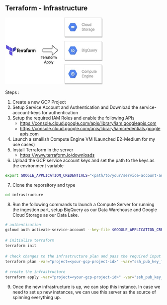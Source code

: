 ## Terraform - Infrastructure

![Terraform - Infrastructure](../static/terraform.jpeg)

Steps : 

1. Create a new GCP Project
2. Setup Service Account and Authentication and Download the service-account-keys for authentication
3. Setup the required IAM Roles and enable the following APIs
    - https://console.cloud.google.com/apis/library/iam.googleapis.com
    - https://console.cloud.google.com/apis/library/iamcredentials.googleapis.com
4. Launch a smallish Compute Engine VM (Launched E2-Medium for my use cases)
5. Install Terraform in the server
   - https://www.terraform.io/downloads
6. Upload the GCP service account keys and set the path to the keys as the environment variable
```bash
export GOOGLE_APPLICATION_CREDENTIALS="<path/to/your/service-account-authkeys>.json"
```
7. Clone the reporsitory and type
```bash
cd infrastructure
```
8. Run the following commands to launch a Compute Server for running the ingestion part, setup BigQuery as our Data Warehouse and Google Cloud Storage as our Data Lake. 
```bash
# authentication
gcloud auth activate-service-account --key-file $GOOGLE_APPLICATION_CREDENTIALS

# initialize terraform
terraform init

# check changes to the infrastructure plan and pass the required input variables
terraform plan -var="project=<your-gcp-project-id>" -var="ssh_pub_key_file=<path-to-ssh-key>" -var="startup_script_location=<path-to-startup-script>"

# create the infrastructure
terraform apply -var="project=<your-gcp-project-id>" -var="ssh_pub_key_file=<path-to-ssh-key>" -var="startup_script_location=<path-to-startup-script>"
```

9. Once the new infrastructure is up, we can stop this instance. In case we need to set up new instances, we can use this server as the source of spinning everything up.